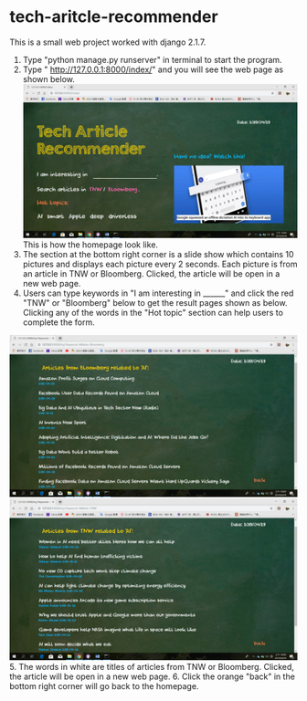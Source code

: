 # tech-aritcle-recommender
This is a small web project worked with django 2.1.7.
1. Type "python manage.py runserver" in terminal to start the program.
2. Type " http://127.0.0.1:8000/index/" and you will see the web page as shown below.
![image](https://github.com/yuhsuanyang/tech-aritcle-recommender/blob/master/homepage.png)
This is how the homepage look like.
3. The section at the bottom right corner is a slide show which contains 10 pictures and displays each picture every 2 seconds.
Each picture is from an article in TNW or Bloomberg. Clicked, the article will be open in a new web page.
4. Users can type keywords in "I am interesting in ______" and click the red "TNW" or "Bloomberg" below to get the result pages shown as below. Clicking any of the words in the "Hot topic" section can help users to complete the form. 

![image](https://github.com/yuhsuanyang/tech-aritcle-recommender/blob/master/results_for_bloomberg.png)
![image](https://github.com/yuhsuanyang/tech-aritcle-recommender/blob/master/results_for_tnw.png)
5. The words in white are titles of articles from TNW or Bloomberg. Clicked, the article will be open in a new web page.
6. Click the orange "back" in the bottom right corner will go back to the homepage.
